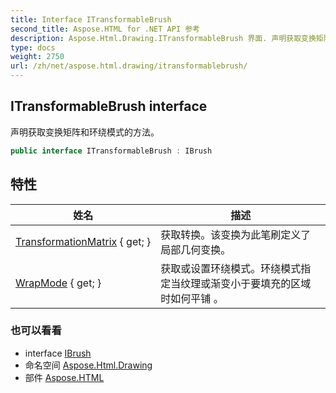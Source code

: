 ```yaml
---
title: Interface ITransformableBrush
second_title: Aspose.HTML for .NET API 参考
description: Aspose.Html.Drawing.ITransformableBrush 界面. 声明获取变换矩阵和环绕模式的方法
type: docs
weight: 2750
url: /zh/net/aspose.html.drawing/itransformablebrush/
---
```

## ITransformableBrush interface

声明获取变换矩阵和环绕模式的方法。

```csharp
public interface ITransformableBrush : IBrush
```

## 特性

| 姓名 | 描述 |
| --- | --- |
| [TransformationMatrix](../../aspose.html.drawing/itransformablebrush/transformationmatrix/) { get; } | 获取转换。该变换为此笔刷定义了局部几何变换。 |
| [WrapMode](../../aspose.html.drawing/itransformablebrush/wrapmode/) { get; } | 获取或设置环绕模式。环绕模式指定当纹理或渐变小于要填充的区域时如何平铺 。 |

### 也可以看看

* interface [IBrush](../ibrush/)
* 命名空间 [Aspose.Html.Drawing](../../aspose.html.drawing/)
* 部件 [Aspose.HTML](../../)


